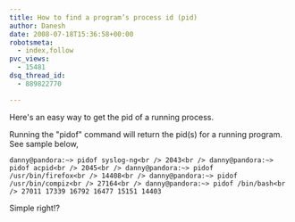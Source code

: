 ```yaml
---
title: How to find a program’s process id (pid)
author: Danesh
date: 2008-07-18T15:36:58+00:00
robotsmeta:
  - index,follow
pvc_views:
  - 15481
dsq_thread_id:
  - 889822770

---
```

Here's an easy way to get the pid of a running process.

Running the "pidof" command will return the pid(s) for a running program. See sample below,

`danny@pandora:~> pidof syslog-ng<br />
2043<br />
danny@pandora:~> pidof acpid<br />
2045<br />
danny@pandora:~> pidof /usr/bin/firefox<br />
14408<br />
danny@pandora:~> pidof /usr/bin/compiz<br />
27164<br />
danny@pandora:~> pidof /bin/bash<br />
27011 17339 16792 16477 15151 14403`

Simple right!?